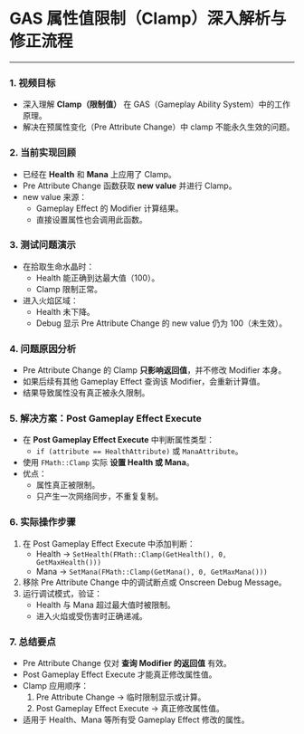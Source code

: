 # GAS 属性值限制（Clamp）深入解析与修正流程

------

### 1. 视频目标

- 深入理解 **Clamp（限制值）** 在 GAS（Gameplay Ability System）中的工作原理。
- 解决在预属性变化（Pre Attribute Change）中 clamp 不能永久生效的问题。

### 2. 当前实现回顾

- 已经在 **Health** 和 **Mana** 上应用了 Clamp。
- Pre Attribute Change 函数获取 **new value** 并进行 Clamp。
- new value 来源：
  - Gameplay Effect 的 Modifier 计算结果。
  - 直接设置属性也会调用此函数。

### 3. 测试问题演示

- 在拾取生命水晶时：
  - Health 能正确到达最大值（100）。
  - Clamp 限制正常。
- 进入火焰区域：
  - Health 未下降。
  - Debug 显示 Pre Attribute Change 的 new value 仍为 100（未生效）。

### 4. 问题原因分析

- Pre Attribute Change 的 Clamp **只影响返回值**，并不修改 Modifier 本身。
- 如果后续有其他 Gameplay Effect 查询该 Modifier，会重新计算值。
- 结果导致属性没有真正被永久限制。

### 5. 解决方案：Post Gameplay Effect Execute

- 在 **Post Gameplay Effect Execute** 中判断属性类型：
  - `if (attribute == HealthAttribute)` 或 `ManaAttribute`。
- 使用 `FMath::Clamp` 实际 **设置 Health 或 Mana**。
- 优点：
  - 属性真正被限制。
  - 只产生一次网络同步，不重复复制。

### 6. 实际操作步骤

1. 在 Post Gameplay Effect Execute 中添加判断：
   - Health → `SetHealth(FMath::Clamp(GetHealth(), 0, GetMaxHealth()))`
   - Mana → `SetMana(FMath::Clamp(GetMana(), 0, GetMaxMana()))`
2. 移除 Pre Attribute Change 中的调试断点或 Onscreen Debug Message。
3. 运行调试模式，验证：
   - Health 与 Mana 超过最大值时被限制。
   - 进入火焰或受伤害时正确递减。

### 7. 总结要点

- Pre Attribute Change 仅对 **查询 Modifier 的返回值** 有效。
- Post Gameplay Effect Execute 才能真正修改属性值。
- Clamp 应用顺序：
  1. Pre Attribute Change → 临时限制显示或计算。
  2. Post Gameplay Effect Execute → 真正修改属性值。
- 适用于 Health、Mana 等所有受 Gameplay Effect 修改的属性。